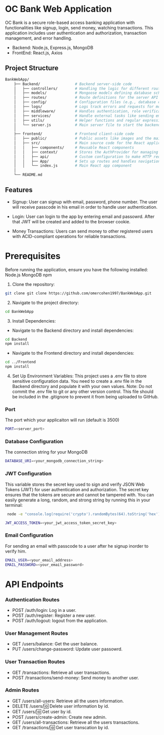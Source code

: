 # OC Bank Web Application

OC Bank is a secure role-based access banking application with functionalities like signup, login, send money, watching transactions.
This application includes user authentication and authorization, transaction management, and error handling.
* Backend: Node.js, Express.js, MongoDB
* FrontEnd: React.js, Axios


## Project Structure
```bash
BankWebApp/
    ├── Backend/                # Backend server-side code
    │   ├── controllers/        # Handling the logic for different routes
    │   ├── models/             # Mongoose models defining database schemas
    │   ├── routes/             # Route definitions for the server API endpoints
    │   ├── config/             # Configuration files (e.g., database connection, cors)
    │   ├── logs/               # Logs track errors and requests for monitoring
    │   ├── middleware/         # Handles authentication, role verification, and logging between requests
    │   ├── services/           # Handle external tasks like sending emails
    │   ├── utils/              # Helper functions and regular expressions
    │   └── server.js           # Main server file to start the backend application
    │
    ├── frontend/               # Frontend client-side code
    │   ├── public/             # Public assets like images and the main HTML file
    │   ├── src/                # Main source code for the React application
    │   │   ├── components/     # Reusable React components
    │   │   ├── context/        # Stores the AuthProvider for managing authentication context
    │   │   ├── api/            # Custom configuration to make HTTP requests to the server
    │   │   ├── App/            # Sets up routes and handles navigation
    │   │   └── index.js        # Main React app component
    │
    └── README.md
```
## Features
* Signup: User can signup with email, password, phone number. The user will receive passcode in his email
  in order to handle user authentication.

* Login: User can login to the app by entering email and passowrd. After that JWT will be created and added to the browser cookie.
  
* Money Transactions: Users can send money to other registered users with ACID-compliant operations for reliable transactions.
  
# Prerequisites
Before running the application, ensure you have the following installed:
Node.js 
MongoDB
npm

1. Clone the repository:
```bash
git clone git clone https://github.com/omercohen1997/BankWebApp.git
``` 
2. Navigate to the project directory:
```bash
cd BankWebApp
```

3. Install Dependencies:
* Navigate to the Backend directory and install dependencies:
```bash
cd Backend
npm install
   ```

* Navigate to the Frontend directory and install dependencies:
```bash
cd ../Frontend
npm install
 ```

4. Set Up Environment Variables:
    This project uses a .env file to store sensitive configuration data. You need to create a .env file in the Backend directory and populate it with your own values.
    Note: Do not commit the .env file to git or any other version control. This file should be included in the .gitignore to prevent it from being uploaded to GitHub.
    
### Port
The port which your applicaiton will run (default is 3500)

```bash
PORT=<server_port>
```

### Database Configuration
The connection string for your MongoDB 
```bash
DATABASE_URI=<your_mongodb_connection_string>
```
 ### JWT Configuration
This variable stores the secret key used to sign and verify JSON Web Tokens (JWT) for user authentication and authorization. The secret key ensures that
the tokens are secure and cannot be tampered with.
You can easily generate a long, random, and strong string by running this in your terminal:

```bash
 node -e "console.log(require('crypto').randomBytes(64).toString('hex'))"
 ```

```bash
JWT_ACCESS_TOKEN=<your_jwt_access_token_secret_key>
```
### Email Configuration
For sending an email with passcode to a user after he signup inorder to verify him.
```bash
EMAIL_USER=<your_email_address>
EMAIL_PASSWORD=<your_email_password>
 ```

# API Endpoints
### Authentication Routes
* POST /auth/login: Log in a user.
* POST /auth/register: Register a new user.
* POST /auth/logout: logout from the application.

### User Management Routes 
* GET /users/balance: Get the user balance.
* PUT /users/change-password: Update user passowrd.
         
### User Transaction Routes 
* GET /transactions: Retrieve all user transactions.
* POST /transactions/send-money: Send money to another user.

### Admin Routes
* GET /users/all-users: Retrieve all the users information.
* DELETE /users/:id: Delete user information by id.
* GET /users/:id: Get user by id.
* POST /users/create-admin: Create new admin.
* GET /users/all-transactions: Retrieve all the users transactions.
* GET /transactions/:id: Get user transcation by id.



